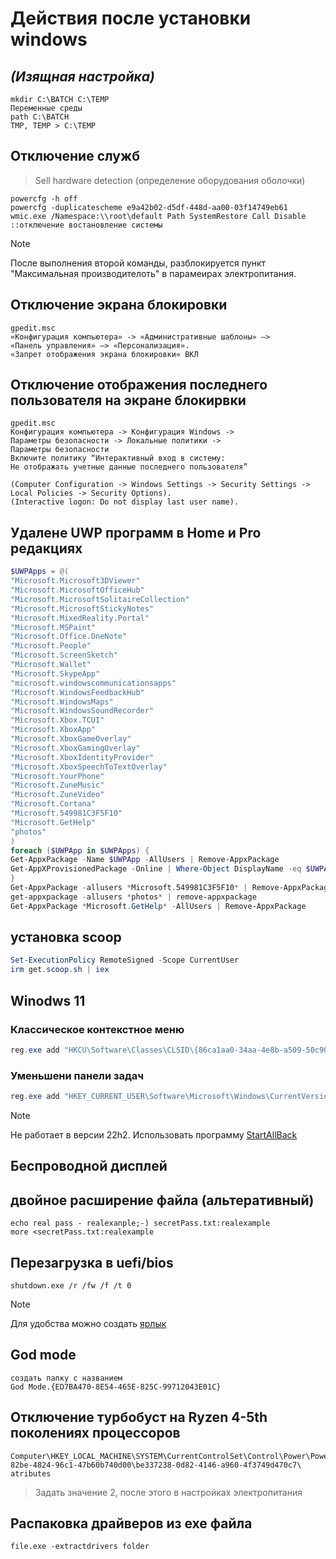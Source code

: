 # **Действия после установки windows**

## _(Изящная настройка)_

```text
mkdir C:\BATCH C:\TEMP
Переменные среды
path C:\BATCH
TMP, TEMP > C:\TEMP
```

## Отключение служб

> Sell hardware detection (определение оборудования оболочки)

```batch
powercfg -h off
powercfg -duplicatescheme e9a42b02-d5df-448d-aa00-03f14749eb61
wmic.exe /Namespace:\\root\default Path SystemRestore Call Disable ::отключение востановление системы
```

> [!NOTE]
> После выполнения второй команды, разблокируется пункт "Максимальная производителоть" в парамеирах электропитания.

## Отключение экрана блокировки

```text
gpedit.msc
«Конфигурация компьютера» -> «Административные шаблоны» —>
«Панель управления» —> «Персонализация».
«Запрет отображения экрана блокировки» ВКЛ
```

## Отключение отображения последнего пользователя на экране блокирвки

```text
gpedit.msc
Конфигурация компьютера -> Конфигурация Windows ->
Параметры безопасности -> Локальные политики ->
Параметры безопасности
Включите политику “Интерактивный вход в систему:
Не отображать учетные данные последнего пользователя”

(Computer Configuration -> Windows Settings -> Security Settings -> Local Policies -> Security Options).
(Interactive logon: Do not display last user name).
```

## Удалене UWP программ в Home и Pro редакциях

```powershell
$UWPApps = @(
"Microsoft.Microsoft3DViewer"
"Microsoft.MicrosoftOfficeHub"
"Microsoft.MicrosoftSolitaireCollection"
"Microsoft.MicrosoftStickyNotes"
"Microsoft.MixedReality.Portal"
"Microsoft.MSPaint"
"Microsoft.Office.OneNote"
"Microsoft.People"
"Microsoft.ScreenSketch"
"Microsoft.Wallet"
"Microsoft.SkypeApp"
"microsoft.windowscommunicationsapps"
"Microsoft.WindowsFeedbackHub"
"Microsoft.WindowsMaps"
"Microsoft.WindowsSoundRecorder"
"Microsoft.Xbox.TCUI"
"Microsoft.XboxApp"
"Microsoft.XboxGameOverlay"
"Microsoft.XboxGamingOverlay"
"Microsoft.XboxIdentityProvider"
"Microsoft.XboxSpeechToTextOverlay"
"Microsoft.YourPhone"
"Microsoft.ZuneMusic"
"Microsoft.ZuneVideo"
"Microsoft.Cortana"
"Microsoft.549981C3F5F10"
"Microsoft.GetHelp"
"photos"
)
foreach ($UWPApp in $UWPApps) {
Get-AppxPackage -Name $UWPApp -AllUsers | Remove-AppxPackage
Get-AppXProvisionedPackage -Online | Where-Object DisplayName -eq $UWPApp | Remove-AppxProvisionedPackage -Online
}
Get-AppxPackage -allusers *Microsoft.549981C3F5F10* | Remove-AppxPackage
get-appxpackage -allusers *photos* | remove-appxpackage
Get-AppxPackage *Microsoft.GetHelp* -AllUsers | Remove-AppxPackage
```

## установка scoop

```powershell
Set-ExecutionPolicy RemoteSigned -Scope CurrentUser
irm get.scoop.sh | iex
```

## Winodws 11

### Классическое контекстное меню

```powershell
reg.exe add "HKCU\Software\Classes\CLSID\{86ca1aa0-34aa-4e8b-a509-50c905bae2a2}\InprocServer32" /f
```

### Уменьшени панели задач

```powershell
reg.exe add "HKEY_CURRENT_USER\Software\Microsoft\Windows\CurrentVersion\Explorer\Advanced" /v "TaskbarSi" /t REG_DWORD /f
```

> [!NOTE]
> Не работает в версии 22h2. Использовать программу [StartAllBack](https://www.startallback.com/download.php)

## Беспроводной дисплей

## двойное расширение файла (альтеративный)

```batch
echo real pass - realexanple;-) secretPass.txt:realexample
more <secretPass.txt:realexample
```

## Перезагрузка в uefi/bios

```batch
shutdown.exe /r /fw /f /t 0
```

> [!NOTE]
> Для удобства можно создать [ярлык](/windows/uefi-bios.lnk)

## God mode

```text
создать папку с названием
God Mode.{ED7BA470-8E54-465E-825C-99712043E01C}
```

## Отключение турбобуст на Ryzen 4-5th поколениях процессоров

```text
Computer\HKEY_LOCAL_MACHINE\SYSTEM\CurrentControlSet\Control\Power\PowerSettings\54533251-82be-4824-96c1-47b60b740d00\be337238-0d82-4146-a960-4f3749d470c7\
atributes
```

> Задать значение 2, после этого в настройках электропитания

## Распаковка драйверов из exe файла

```batch
file.exe -extractdrivers folder
```